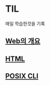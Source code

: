 # TIL
매일 학습한것을 기록
## [Web의 개요](https://github.com/baek4070/TIL/blob/master/%EA%B5%AD%EB%B9%84%EC%A7%80%EC%9B%90%ED%95%99%EC%9B%90/2021.09.06%20%EC%B2%AB%EB%82%A0/README.md)
## [HTML](국비지원학원/web/html/HTML_기초.md)
## [POSIX CLI](국비지원학원/GIT/POSIX_CLI_기초.md)